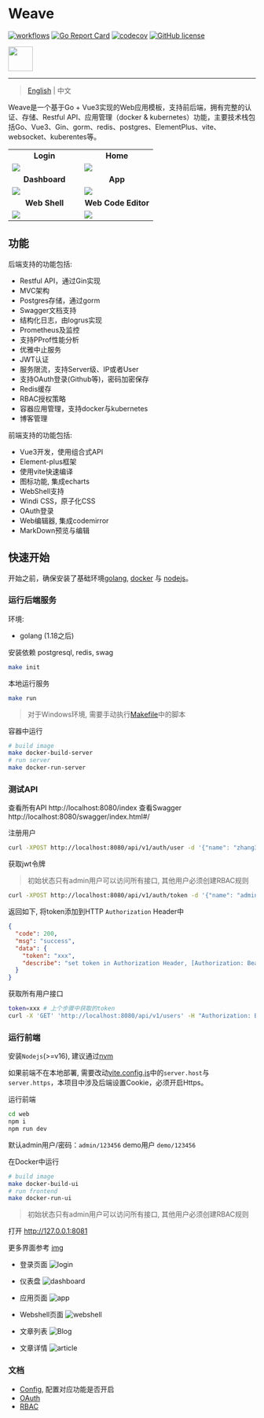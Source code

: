 # Weave

[![workflows](https://github.com/qingwave/weave/workflows/weave/badge.svg)](https://github.com/qingwave/weave/actions?query=workflow%3Aweave)
[![Go Report Card](https://goreportcard.com/badge/github.com/qingwave/weave)](https://goreportcard.com/report/github.com/qingwave/weave)
[![codecov](https://codecov.io/gh/qingwave/weave/branch/master/graph/badge.svg?token=B93TcvKqA6)](https://codecov.io/gh/qingwave/weave)
[![GitHub license](https://img.shields.io/github/license/qingwave/weave)](https://github.com/qingwave/weave/blob/master/LICENSE)

<img src="web/src/assets/weave.png" width="50px">

---

> [English](README.md) | 中文

Weave是一个基于Go + Vue3实现的Web应用模板，支持前后端，拥有完整的认证、存储、Restful API、应用管理（docker & kubernetes）功能，主要技术栈包括Go、Vue3、Gin、gorm、redis、postgres、ElementPlus、vite、websocket、kuberentes等。

<table>
  <tr>
     <td width="50%" align="center"><b>Login</b></td>
     <td width="50%" align="center"><b>Home</b></td>
  </tr>
  <tr>
     <td><img src="document/img/login.png"/></td>
     <td><img src="document/img/hello.png"/></td>
  </tr>
  <tr>
      <td width="50%" align="center"><b>Dashboard</b></td>
      <td width="50%" align="center"><b>App</b></td>
  </tr>
  <tr>
     <td><img src="document/img/dashboard.png"/></td>
     <td><img src="document/img/app.png"/></td>
  </tr>
  <tr>
      <td width="50%" align="center"><b>Web Shell</b></td>
      <td width="50%" align="center"><b>Web Code Editor</b></td>
  </tr>
  <tr>
     <td><img src="document/img/webshell.png"/></td>
     <td><img src="document/img/log.png"/></td>
  </tr>
</table>

## 功能
后端支持的功能包括:
- Restful API，通过Gin实现
- MVC架构
- Postgres存储，通过gorm
- Swagger文档支持
- 结构化日志，由logrus实现
- Prometheus及监控
- 支持PProf性能分析
- 优雅中止服务
- JWT认证
- 服务限流，支持Server级、IP或者User
- 支持OAuth登录(Github等)，密码加密保存
- Redis缓存
- RBAC授权策略
- 容器应用管理，支持docker与kubernetes
- 博客管理

前端支持的功能包括:
- Vue3开发，使用组合式API
- Element-plus框架
- 使用vite快速编译
- 图标功能, 集成echarts
- WebShell支持
- Windi CSS，原子化CSS
- OAuth登录
- Web编辑器, 集成codemirror
- MarkDown预览与编辑

## 快速开始

开始之前，确保安装了基础环境[golang](https://go.dev/), [docker](https://docs.docker.com/engine/install/) 与 [nodejs](https://nodejs.org/en/download/)。

### 运行后端服务

环境:
- golang (1.18之后)

安装依赖 postgresql, redis, swag 
```bash
make init
```

本地运行服务
```bash
make run
```

> 对于Windows环境, 需要手动执行[Makefile](./Makefile)中的脚本

容器中运行
```bash
# build image
make docker-build-server
# run server
make docker-run-server
```

### 测试API
查看所有API http://localhost:8080/index
查看Swagger http://localhost:8080/swagger/index.html#/

注册用户
```bash
curl -XPOST http://localhost:8080/api/v1/auth/user -d '{"name": "zhang3", "email": "zhang3@t.com","password": "123456"}'
```

获取jwt令牌
> 初始状态只有admin用户可以访问所有接口, 其他用户必须创建RBAC规则
```bash
curl -XPOST http://localhost:8080/api/v1/auth/token -d '{"name": "admin", "password": "123456"}'
```
返回如下, 将token添加到HTTP `Authorization` Header中
```json
{
  "code": 200,
  "msg": "success",
  "data": {
    "token": "xxx",
    "describe": "set token in Authorization Header, [Authorization: Bearer {token}]"
  }
}
```

获取所有用户接口
```bash
token=xxx # 上个步骤中获取的token
curl -X 'GET' 'http://localhost:8080/api/v1/users' -H "Authorization: Bearer $token"
```

### 运行前端

安装`Nodejs`(>=v16), 建议通过[nvm](https://github.com/nvm-sh/nvm#install--update-script)

如果前端不在本地部署, 需要改动[vite.config.js](./web/vite.config.js)中的`server.host`与`server.https`，本项目中涉及后端设置Cookie，必须开启Https。

运行前端
```bash
cd web
npm i
npm run dev 
```

默认admin用户/密码：`admin/123456`
demo用户 `demo/123456`

在Docker中运行
```bash
# build image
make docker-build-ui
# run frontend
make docker-run-ui
```

> 初始状态只有admin用户可以访问所有接口, 其他用户必须创建RBAC规则

打开 http://127.0.0.1:8081

更多界面参考 [img](./document/img/)

- 登录页面
![login](./document/img/login.png)

- 仪表盘
![dashboard](./document/img/dashboard.png)

- 应用页面
![app](./document/img/app.png)

- Webshell页面
![webshell](./document/img/webshell.png)

- 文章列表
![Blog](./document/img/blog.png)

- 文章详情
![article](./document/img/document.png)

### 文档
- [Config](./config/app.yaml), 配置对应功能是否开启
- [OAuth](./document/oauth.md)
- [RBAC](./document/authentication.md)
